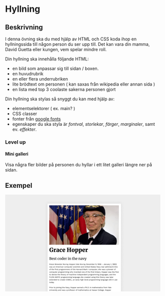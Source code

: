 # Hyllning

## Beskrivning
I denna övning ska du med hjälp av HTML och CSS koda ihop en hyllningssida till någon person du ser upp till. Det kan vara din mamma, David Guetta eller kungen, vem spelar mindre roll.

Din hyllning ska innehålla följande HTML:

- en bild som anpassar sig till sidan / boxen.
- en huvudrubrik
- en eller flera underrubriken
- lite brödtext om personen ( kan saxas från wikipedia eller annan sida )
- en lista med top 3 coolaste sakerna personen gjort


Din hyllning ska stylas så snyggt du kan med hjälp av:

- elementselektorer ( ex. main? )
- CSS classer
- fonter från [google fonts](https://fonts.google.com)
- egenskaper du ska styla är *fontval*, *storlekar*, *färger*, *marginaler*, samt ev. *effekter*.


### Level up

#### Mini galleri
Visa några fler bilder på personen du hyllar i ett litet galleri längre ner på sidan.


## Exempel
![screen](./screen.png)
